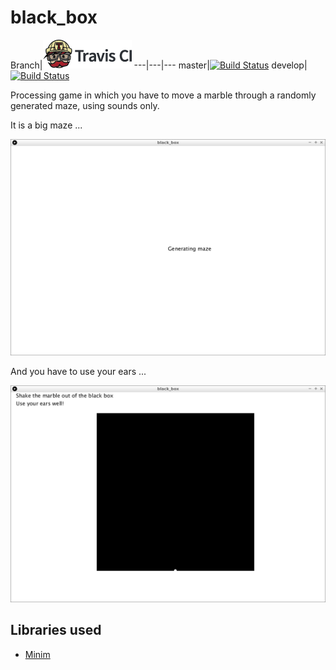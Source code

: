 # black_box

Branch|[![Travis CI logo](pics/TravisCI.png)](https://travis-ci.org)
---|---|---
master|[![Build Status](https://travis-ci.org/richelbilderbeek/black_box.svg?branch=master)](https://travis-ci.org/richelbilderbeek/black_box)
develop|[![Build Status](https://travis-ci.org/richelbilderbeek/black_box.svg?branch=develop)](https://travis-ci.org/richelbilderbeek/black_box)

Processing game in which you have to move a marble through a randomly generated maze, using sounds only.

It is a big maze ...

![Loading screen](pics/loading_screen.png)

And you have to use your ears ...

![Game](pics/game.png)

## Libraries used

 * [Minim](https://github.com/ddf/Minim)
